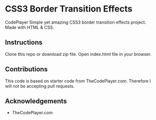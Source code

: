 # CSS3 Border Transition Effects
CodePlayer Simple yet amazing CSS3 border transition effects project. Made with HTML & CSS.

## Instructions
Clone this repo or download zip file. Open index.html file in your browser.

## Contributions
This code is based on starter code from TheCodePlayer.com. Therefore I will not be accepting pull requests.

## Acknowledgements
* TheCodePlayer.com